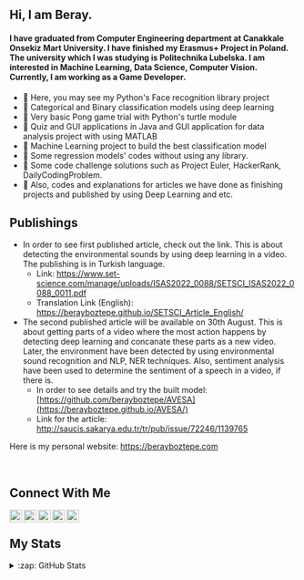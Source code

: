## Hi, I am Beray. 

#### I have graduated from Computer Engineering department at Canakkale Onsekiz Mart University. I have finished my Erasmus+ Project in Poland. The university which I was studying is Politechnika Lubelska. I am interested in Machine Learning, Data Science, Computer Vision. Currently, I am working as a Game Developer.


- 🔭 Here, you may see my Python's Face recognition library project
- 🌱 Categorical and Binary classification models using deep learning
- :seedling: Very basic Pong game trial with Python's turtle module
- :deciduous_tree: Quiz and GUI applications in Java and GUI application for data analysis project with using MATLAB
- :palm_tree: Machine Learning project to build the best classification model
- :fallen_leaf: Some regression models' codes without using any library.
- :evergreen_tree: Some code challenge solutions such as Project Euler, HackerRank, DailyCodingProblem.
- :seedling: Also, codes and explanations for articles we have done as finishing projects and published by using Deep Learning and etc.


## Publishings
- In order to see first published article, check out the link. This is about detecting the environmental sounds by using deep learning in a video. The publishing is in Turkish language.
   - Link: https://www.set-science.com/manage/uploads/ISAS2022_0088/SETSCI_ISAS2022_0088_0011.pdf
   - Translation Link (English): https://berayboztepe.github.io/SETSCI_Article_English/
- The second published article will be available on 30th August. This is about getting parts of a video where the most action happens by detecting deep learning and concanate these parts as a new video. Later, the environment have been detected by using environmental sound recognition and NLP, NER techniques. Also, sentiment analysis have been used to determine the sentiment of a speech in a video, if there is. 
   - In order to see details and try the built model: [https://github.com/berayboztepe/AVESA](https://berayboztepe.github.io/AVESA/)
   - Link for the article: http://saucis.sakarya.edu.tr/tr/pub/issue/72246/1139765


Here is my personal website: https://berayboztepe.com

<br />

## Connect With Me
[<img align="left" alt="codeSTACKr | Twitter" width="22px" src="https://cdn.jsdelivr.net/npm/simple-icons@v3/icons/twitter.svg" />][twitter]
[<img align="left" alt="codeSTACKr | LinkedIn" width="22px" src="https://cdn.jsdelivr.net/npm/simple-icons@v3/icons/linkedin.svg" />][linkedin]
[<img align="left" alt="codeSTACKr | Instagram" width="22px" src="https://cdn.jsdelivr.net/npm/simple-icons@v3/icons/instagram.svg" />][instagram]
[<img align="left" alt="codeSTACKr | Facebook" width="22px" src="https://cdn.jsdelivr.net/npm/simple-icons@v3/icons/facebook.svg" />][facebook]
[<img align="left" alt="codeSTACKr | Spotify" width="22px" src="https://cdn.jsdelivr.net/npm/simple-icons@v3/icons/spotify.svg" />][spotify]



[twitter]: https://twitter.com/bberayboztepe
[linkedin]: https://www.linkedin.com/in/emre-beray-boztepe-ba246b1b0/
[instagram]: https://www.instagram.com/berayboztepe/
[facebook]: https://www.facebook.com/adovia00/
[spotify]: https://open.spotify.com/user/q78pxw5wlwvfvmn8te0cw716c?si=3d9b05301782487d

<br />

## My Stats
<details>
  <summary>:zap: GitHub Stats</summary>

  <img align="left" alt="berayboztepe's GitHub Stats" src="https://github-readme-stats.vercel.app/api?username=berayboztepe&hide=contribs,issues&show_icons=true&&show_icons=true&title_color=ffffff&icon_color=bb2acf&text_color=daf7dc&bg_color=151515"/>
  
  [![GitHub Streak](https://github-readme-streak-stats.herokuapp.com/?user=berayboztepe&theme=dark)](https://git.io/streak-stats)
  
  [![Top Langs](https://github-readme-stats.vercel.app/api/top-langs/?username=berayboztepe&layout=demo)](https://github.com/anuraghazra/github-readme-stats)
  
  ![](https://komarev.com/ghpvc/?username=berayboztepe)

</details>

